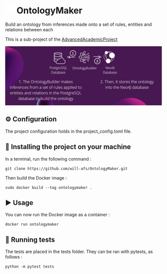 # <img src="https://github.com/will-afs/AdvancedAcademicProject/blob/main/doc/OntologyMaker.png" width="30"> OntologyMaker

Build an ontology from inferences made onto a set of rules, entities and relations between each

This is a sub-project of the [AdvancedAcademicProject](https://github.com/will-afs/AdvancedAcademicProject/)

<img src="https://github.com/will-afs/AdvancedAcademicProject/blob/main/doc/Step%203.JPG" width="700">

⚙️ Configuration
-----------------
The project configuration holds in the project_config.toml file.

🔽 Installing the project on your machine
------------------------------------------
In a terminal, run the following command :

    git clone https://github.com/will-afs/OntologyMaker.git

Then build the Docker image :

    sudo docker build --tag ontologymaker .

▶️ Usage
---------
You can now run the Docker image as a container :

    docker run ontologymaker

🧪 Running tests
-----------------
The tests are placed in the tests folder. They can be ran with pytests, as follows :

    python -m pytest tests
